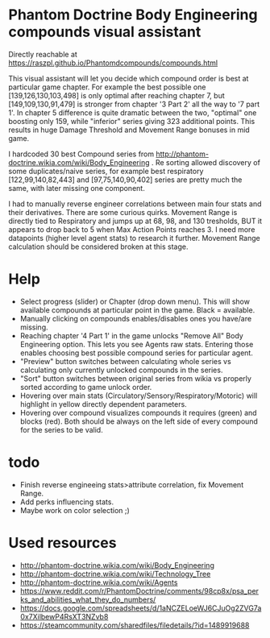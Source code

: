 # Phantom Doctrine Body Engineering compounds visual assistant

Directly reachable at https://raszpl.github.io/Phantomdcompounds/compounds.html

This visual assistant will let you decide which compound order is best at particular game chapter. For example the best possible one [139,126,130,103,498] is only optimal after reaching chapter 7, but [149,109,130,91,479] is stronger from chapter '3 Part 2' all the way to '7 part 1'. In chapter 5 difference is quite dramatic between the two, "optimal" one boosting only 159, while "inferior" series giving 323 additional points. This results in huge Damage Threshold and Movement Range bonuses in mid game.


I hardcoded 30 best Compound series from http://phantom-doctrine.wikia.com/wiki/Body_Engineering . Re sorting allowed discovery of some duplicates/naive series, for example best respiratory [122,99,140,82,443] and [97,75,140,90,402] series are pretty much the same, with later missing one component.


I had to manually reverse engineer correlations between main four stats and their derivatives. There are some curious quirks. Movement Range is directly tied to Respiratory and jumps up at 68, 98, and 130 tresholds, BUT it appears to drop back to 5 when Max Action Points reaches 3. I need more datapoints (higher level agent stats) to research it further. Movement Range calculation should be considered broken at this stage.

# Help
- Select progress (slider) or Chapter (drop down menu). This will show available compounds at particular point in the game. Black = available.
- Manually clicking on compounds enables/disables ones you have/are missing.
- Reaching  chapter '4 Part 1' in the game unlocks "Remove All" Body Engineering option. This lets you see Agents raw stats. Entering those enables choosing best possible compound series for particular agent.
- "Preview" button switches between calculating whole series vs calculating only currently unlocked compounds in the series.
- "Sort" button switches between original series from wikia vs properly sorted according to game unlock order.
- Hovering over main stats (Circulatory/Sensory/Respiratory/Motoric) will highlight in yellow directly dependent parameters.
- Hovering over compound visualizes compounds it requires (green) and blocks (red). Both should be always on the left side of every compound for the series to be valid.


# todo
- Finish reverse engineeing stats>attribute correlation, fix Movement Range.
- Add perks influencing stats.
- Maybe work on color selection ;)


# Used resources
- http://phantom-doctrine.wikia.com/wiki/Body_Engineering
- http://phantom-doctrine.wikia.com/wiki/Technology_Tree
- http://phantom-doctrine.wikia.com/wiki/Agents
- https://www.reddit.com/r/PhantomDoctrine/comments/98cp8x/psa_perks_and_abilities_what_they_do_numbers/
- https://docs.google.com/spreadsheets/d/1aNCZELoeWJ6CJuOg2ZVG7a0x7XilbewP4RsXT3NZvb8
- https://steamcommunity.com/sharedfiles/filedetails/?id=1489919688
